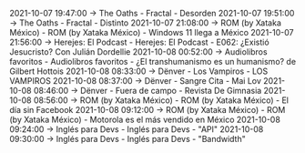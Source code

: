 2021-10-07 19:47:00 -> The Oaths - Fractal - Desorden
2021-10-07 19:51:00 -> The Oaths - Fractal - Distinto
2021-10-07 21:08:00 -> ROM (by Xataka México) - ROM (by Xataka México) - Windows 11 llega a México
2021-10-07 21:56:00 -> Herejes: El Podcast - Herejes: El Podcast - E062: ¿Existió Jesucristo? Con Julián Dordellie
2021-10-08 00:52:00 -> Audiolibros favoritos - Audiolibros favoritos - ¿El transhumanismo es un humanismo? de Gilbert Hottois
2021-10-08 08:33:00 -> Dënver - Los Vampiros - LOS VAMPIROS
2021-10-08 08:37:00 -> Dënver - Sangre Cita - Mai Lov
2021-10-08 08:46:00 -> Dënver - Fuera de campo - Revista De Gimnasia
2021-10-08 08:56:00 -> ROM (by Xataka México) - ROM (by Xataka México) - El día sin Facebook
2021-10-08 09:12:00 -> ROM (by Xataka México) - ROM (by Xataka México) - Motorola es el más vendido en México
2021-10-08 09:24:00 -> Inglés para Devs - Inglés para Devs - "API"
2021-10-08 09:30:00 -> Inglés para Devs - Inglés para Devs - "Bandwidth"
